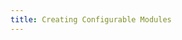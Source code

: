 ```yaml
---
title: Creating Configurable Modules
---
```


<!--stackedit_data:
eyJoaXN0b3J5IjpbLTEyNDAxNjE3MjFdfQ==
-->